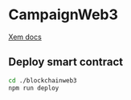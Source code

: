# CampaignWeb3

[Xem docs](https://blockchain-blog-five.vercel.app/docs/build-and-deploy-web3/part-1)

## Deploy smart contract

```bash
cd ./blockchainweb3
npm run deploy
```
